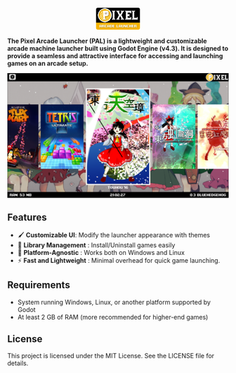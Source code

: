 <div style="width: 20%; margin: auto; text-align: center;">
  
  ![](.github/readme/logo.png)

</div>

**The Pixel Arcade Launcher (PAL) is a lightweight and customizable arcade machine launcher built using Godot Engine (v4.3). It is designed to provide a seamless and attractive interface for accessing and launching games on an arcade setup.**

![PAL Screenshot](.github/readme/screenshot.png)

## Features

- 🖌️ **Customizable UI**: Modify the launcher appearance with themes
- 💾 **Library Management** : Install/Uninstall games easily
- 🐧 **Platform-Agnostic** : Works both on Windows and Linux
- ⚡ **Fast and Lightweight** : Minimal overhead for quick game launching.

## Requirements

- System running Windows, Linux, or another platform supported by Godot
- At least 2 GB of RAM (more recommended for higher-end games)

## License

This project is licensed under the MIT License. See the LICENSE file for details.
